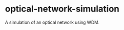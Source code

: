 optical-network-simulation
==========================

A simulation of an optical network using WDM.
